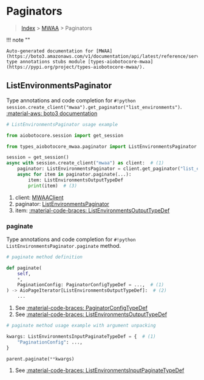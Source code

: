# Paginators

> [Index](../README.md) > [MWAA](./README.md) > Paginators

!!! note ""

    Auto-generated documentation for [MWAA](https://boto3.amazonaws.com/v1/documentation/api/latest/reference/services/mwaa.html#mwaa)
    type annotations stubs module [types-aiobotocore-mwaa](https://pypi.org/project/types-aiobotocore-mwaa/).

## ListEnvironmentsPaginator

Type annotations and code completion for `#!python session.create_client("mwaa").get_paginator("list_environments")`.
[:material-aws: boto3 documentation](https://boto3.amazonaws.com/v1/documentation/api/latest/reference/services/mwaa/paginator/ListEnvironments.html#MWAA.Paginator.ListEnvironments)

```python
# ListEnvironmentsPaginator usage example

from aiobotocore.session import get_session

from types_aiobotocore_mwaa.paginator import ListEnvironmentsPaginator

session = get_session()
async with session.create_client("mwaa") as client:  # (1)
    paginator: ListEnvironmentsPaginator = client.get_paginator("list_environments")  # (2)
    async for item in paginator.paginate(...):
        item: ListEnvironmentsOutputTypeDef
        print(item)  # (3)
```

1. client: [MWAAClient](./client.md)
2. paginator: [ListEnvironmentsPaginator](./paginators.md#listenvironmentspaginator)
3. item: [:material-code-braces: ListEnvironmentsOutputTypeDef](./type_defs.md#listenvironmentsoutputtypedef) 


### paginate

Type annotations and code completion for `#!python ListEnvironmentsPaginator.paginate` method.

```python
# paginate method definition

def paginate(
    self,
    *,
    PaginationConfig: PaginatorConfigTypeDef = ...,  # (1)
) -> AioPageIterator[ListEnvironmentsOutputTypeDef]:  # (2)
    ...
```

1. See [:material-code-braces: PaginatorConfigTypeDef](./type_defs.md#paginatorconfigtypedef) 
2. See [:material-code-braces: ListEnvironmentsOutputTypeDef](./type_defs.md#listenvironmentsoutputtypedef) 


```python
# paginate method usage example with argument unpacking

kwargs: ListEnvironmentsInputPaginateTypeDef = {  # (1)
    "PaginationConfig": ...,
}

parent.paginate(**kwargs)
```

1. See [:material-code-braces: ListEnvironmentsInputPaginateTypeDef](./type_defs.md#listenvironmentsinputpaginatetypedef) 
